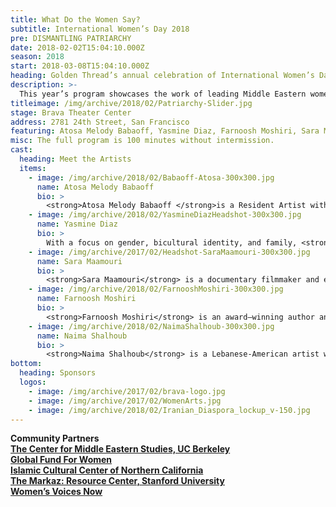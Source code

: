 ```yaml
---
title: What Do the Women Say?
subtitle: International Women’s Day 2018
pre: DISMANTLING PATRIARCHY
date: 2018-02-02T15:04:10.000Z
season: 2018
start: 2018-03-08T15:04:10.000Z
heading: Golden Thread’s annual celebration of International Women’s Day
description: >-
  This year’s program showcases the work of leading Middle Eastern women artists that are working to expose and eradicate toxic masculinity at home, at work, and on the national stage. Featuring a presentation by Yemeni-American visual artist <strong>Yasmine Diaz</strong> about her collage series, <em>One Way or Another</em>; a dramatic reading by <strong>Atosa Melody Babaoff</strong> of the short story &#8220;White Torture&#8221; by Iranian author <strong>Farnoosh Moshiri</strong>; a performance by Lebanese-American singer <strong>Naima Shalhoub</strong> featuring music from her album <em>Live in San Francisco County Jail</em>; and an excerpt from the documentary film <em>The Judge</em> by <strong>Erika Cohn</strong> and <strong>Sara Maamouri</strong> about the Arab world’s first woman Sharia judge. After the presentations, Founding Artistic Director <strong>Torange Yeghiazarian</strong> will facilitate a conversation with the participating artists and the audience.
titleimage: /img/archive/2018/02/Patriarchy-Slider.jpg
stage: Brava Theater Center
address: 2781 24th Street, San Francisco
featuring: Atosa Melody Babaoff, Yasmine Diaz, Farnoosh Moshiri, Sara Maamouri, and Naima Shalhoub
misc: The full program is 100 minutes without intermission.
cast:
  heading: Meet the Artists
  items:
    - image: /img/archive/2018/02/Babaoff-Atosa-300x300.jpg
      name: Atosa Melody Babaoff
      bio: >
        <strong>Atosa Melody Babaoff </strong>is a Resident Artist with Golden Thread Productions. She was just graduating from the American Conservatory Theater&#8217;s M.F.A. Program when she dove into her first Golden Thread production of <em>Nine Armenians</em> back in the early-2000s. She has worked with Golden Thread sporadically ever since, and this last experience with the ReOrient 2017 Festival left her feeling joyful and nourished as ever. She has also worked at A.C.T, Berkeley Rep, Magic Theatre, Marin Theatre Company, and was a company member of both Laura Arrington Dance and Liz Tenuto Dance and a Half, which led her to NYC twice for some amazing performances. She is a founding member of Affinity Project with Nora el Samahy, Beatrice Basso, and Emily Hoffman. They were recipients of grants/residencies that led them to perform with FoolsFURY and at YBCA. She has an abundant and lovely yoga career when not performing. She is grateful for all of the loved ones in her life who encourage her to keep pursuing all that she is passionate about, in art and in life.
    - image: /img/archive/2018/02/YasmineDiazHeadshot-300x300.jpg
      name: Yasmine Diaz
      bio: >
        With a focus on gender, bicultural identity, and family, <strong>Yasmine Diaz</strong> works with mixed media on paper, drawing, and collage to question and assert her unique experiences as a Yemeni-American artist and feminist. Born in Chicago to parents who immigrated from the highlands of Yafa in Yemen, the Los Angeles-based artist uses compelling found imagery to juxtapose the opposing cultures she was raised within. Her work has been featured in Deeyah Khan&#8217;s<em> sister-hood Magazine</em>, <em>Kolaj Magazine</em>, the Albuquerque Museum of Art, and in the collections of the UCLA School of Public Affairs. Diaz is a past fellow and current co-organizer of the <em>at land’s edge</em> fellowship program. <strong><a href="http://www.yasminediaz.com">yasminediaz.com</a></strong>
    - image: /img/archive/2017/02/Headshot-SaraMaamouri-300x300.jpg
      name: Sara Maamouri
      bio: >
        <strong>Sara Maamouri</strong> is a documentary filmmaker and editor who has explored a diverse range of topics for over 14 years. Her work has touched on social, educational and political issues, from a teacher and students performing under extraordinary circumstances (<em>The Music&#8217;s Gonna Get You Through</em>, 2010) and former enemies bound together through loss and discovery (<em>In This Waiting</em>, 2011) to rebuilding a life in a former war zone (<em>Amal&#8217;s Garden</em>, 2012). She co-produced and edited <em>A Revolution in Four Seasons</em>, which premiered at Hot Docs 2016 and was an honorable mention at Margaret Mead Film Festival 2016. She edited <em>Twice Upon A Time</em>, which premiered at Edinburgh Film Festival and won Best Documentary at the Lebanese Film Festival. She’s currently editing <em>The Judge</em>, the story of the first female Shari’a judge in Palestine directed by Erika Cohn, and <em>We Are Not Princesses</em> about Syrian refugee women in Beirut working on a production of Sophocles&#8217;s <em>Antigone</em> directed by Bridgette Auger. A multi-lingual Tunisian educated in New York and California, Sara brings international sensitivity to her editing, production and story development, while building transmedia narratives to enhance and further engage a constantly evolving audience base. <strong><a href="http://www.saramaamouri.com">saramaamouri.com</a></strong>
    - image: /img/archive/2018/02/FarnooshMoshiri-300x300.jpg
      name: Farnoosh Moshiri
      bio: >
        <strong>Farnoosh Moshiri</strong> is an award–winning author and librettist. Her writings include <em>At the Wall of Almighty </em><em>(Interlink 1999), The Bathhouse </em><em>(Black Heron Press 2001, Beacon Press, 2002), The Crazy Dervish and the Pomegranate Tree </em><em>(Black Heron Press 2004),</em><em> Against Gravity </em><em>(Penguin, 2006), and The Drum Tower</em><em> (Black Heron Press 2014, Sandstone Press [U.K], 2014).</em> She is a two–time recipient of the Barbara Deming Award and a recipient of the Valiente Award. The Houston Grand Opera commissioned Moshiri to write a libretto adapted from her short story, “The Bricklayer,” for a chamber Opera with the music of Gregory Spears. The opera premiered in 2012. Farnoosh fled Iran in 1983, and lived in refugee camps in Afghanistan and India for four years before emigrating to the U.S. in 1987. <strong><a href="http://www.farnooshmoshiri.net/">farnooshmoshiri.net</a></strong>
    - image: /img/archive/2018/02/NaimaShalhoub-300x300.jpg
      name: Naima Shalhoub
      bio: >
        <strong>Naima Shalhoub</strong> is a Lebanese-American artist who uses music as a tool for transformation, liberation, education, and self-expression. Her dimensional work as a vocalist, composer, performing artist, and educator focuses on the expansive quality of the voice and its power for redemption and social justice. After receiving her M.A. in Postcolonial and Cultural Anthropology in 2008, she turned her focus to creation and performance in the Bay Area. In 2015, she recorded her debut album, <em>Live in San Francisco County Jail</em>, after a year of weekly “Music and Freedom” sessions with incarcerated women. In 2017, Naima toured Beirut, Lebanon, with a project titled NAMENA, building partnerships with local organizations and co-producing events that provide a platform to share creative responses to various forms of struggle. Naima released her EP titled <em>Borderlands</em> in Lebanon with a series of videos forthcoming about the project and music. <strong><a href="https://naimashalhoub.com">naimashalhoub.com</a></strong>
bottom: 
  heading: Sponsors
  logos:
    - image: /img/archive/2017/02/brava-logo.jpg
    - image: /img/archive/2017/02/WomenArts.jpg
    - image: /img/archive/2018/02/Iranian_Diaspora_lockup_v-150.jpg
---
```


<strong>Community Partners</font><br />
<a href="https://cmes.berkeley.edu/" target="_blank">The Center for Middle Eastern Studies, UC Berkeley</a><br />
<a href="https://www.globalfundforwomen.org/" target="_blank">Global Fund For Women</a><br />
<a href="http://www.iccnc.org/en/" target="_blank">Islamic Cultural Center of Northern California</a><br />
<a href="https://markaz.stanford.edu/" target="_blank">The Markaz: Resource Center, Stanford University</a><br />
<a href="http://www.womensvoicesnow.org/" target="_blank">Women’s Voices Now</a></strong></center>